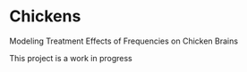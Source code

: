 # Chickens
Modeling Treatment Effects of Frequencies on Chicken Brains

This project is a work in progress
